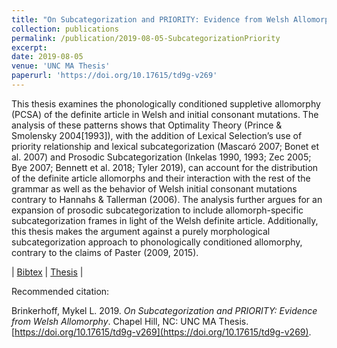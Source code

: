 ```yaml
---
title: "On Subcategorization and PRIORITY: Evidence from Welsh Allomorphy"
collection: publications
permalink: /publication/2019-08-05-SubcategorizationPriority
excerpt: 
date: 2019-08-05
venue: 'UNC MA Thesis'
paperurl: 'https://doi.org/10.17615/td9g-v269'
---
```


This thesis examines the phonologically conditioned suppletive allomorphy (PCSA) of the definite article in Welsh and initial consonant mutations. The analysis of these patterns shows that Optimality Theory (Prince & Smolensky 2004[1993]), with the addition of Lexical Selection’s use of priority relationship and lexical subcategorization (Mascaró 2007; Bonet et al. 2007) and Prosodic Subcategorization (Inkelas 1990, 1993; Zec 2005; Bye 2007; Bennett et al. 2018; Tyler 2019), can account for the distribution of the definite article allomorphs and their interaction with the rest of the grammar as well as the behavior of Welsh initial consonant mutations contrary to Hannahs & Tallerman (2006). The analysis further argues for an expansion of prosodic subcategorization to include allomorph-specific subcategorization frames in light of the Welsh definite article. Additionally, this thesis makes the argument against a purely morphological subcategorization approach to phonologically conditioned allomorphy, contrary to the claims of Paster (2009, 2015).

\| [Bibtex](../../bibliographies/brinkerhoffSubcategorizationPRIORITYEvidence2019.bib) \| [Thesis](../../files/brinkerhoffSubcategorizationPRIORITYEvidence2019.pdf) \| 

Recommended citation:

Brinkerhoff, Mykel L. 2019. *On Subcategorization and PRIORITY: Evidence from Welsh Allomorphy*. Chapel Hill, NC: UNC MA Thesis. [https://doi.org/10.17615/td9g-v269](https://doi.org/10.17615/td9g-v269).